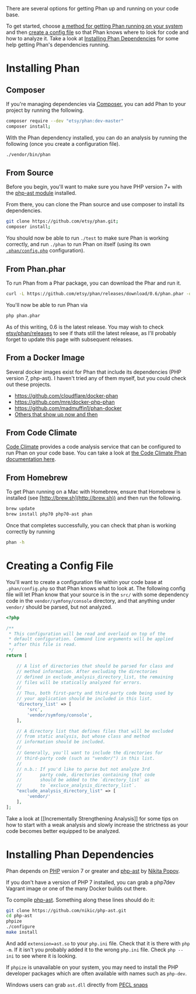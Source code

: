 There are several options for getting Phan up and running on your code base.

To get started, choose [a method for getting Phan running on your system](https://github.com/etsy/phan/wiki/Getting-Started#installing-phan) and then [create a config file](https://github.com/etsy/phan/wiki/Getting-Started#creating-a-config-file) so that Phan knows where to look for code and how to analyze it. Take a look at [Installing Phan Dependencies](https://github.com/etsy/phan/wiki/Getting-Started#installing-phan-dependencies) for some help getting Phan's dependencies running.

# Installing Phan

## Composer

If you're managing dependencies via [Composer](https://getcomposer.org/), you can add Phan to your project by running the following.

```sh
composer require --dev "etsy/phan:dev-master"
composer install;
```

With the Phan dependency installed, you can do an analysis by running the following (once you create a configuration file).

```sh
./vendor/bin/phan
```

## From Source

Before you begin, you'll want to make sure you have PHP version 7+ with the [php-ast module](https://github.com/nikic/php-ast) installed.

From there, you can clone the Phan source and use composer to install its dependencies.

```sh
git clone https://github.com/etsy/phan.git;
composer install;
```

You should now be able to run `./test` to make sure Phan is working correctly, and run `./phan` to run Phan on itself (using its own [`.phan/config.php`](https://github.com/etsy/phan/blob/master/.phan/config.php) configuration).

## From Phan.phar

To run Phan from a Phar package, you can download the Phar and run it.

```sh
curl -L https://github.com/etsy/phan/releases/download/0.6/phan.phar -o phan.phar;
```

You'll now be able to run Phan via

```sh
php phan.phar
```

As of this writing, 0.6 is the latest release. You may wish to check [etsy/phan/releases](https://github.com/etsy/phan/releases) to see if thats still the latest release, as I'll probably forget to update this page with subsequent releases.

## From a Docker Image

Several docker images exist for Phan that include its dependencies (PHP version 7, php-ast). I haven't tried any of them myself, but you could check out these projects.

* https://github.com/cloudflare/docker-phan
* https://github.com/mre/docker-php-phan
* https://github.com/madmuffin1/phan-docker
* [Others that show up now and then](https://www.google.com/webhp#q=phan%20docker)

## From Code Climate

[Code Climate](https://codeclimate.com/) provides a code analysis service that can be configured to run Phan on your code base. You can take a look at [the Code Climate Phan documentation here](https://docs.codeclimate.com/docs/phan).

## From Homebrew

To get Phan running on a Mac with Homebrew, ensure that Homebrew is installed (see [http://brew.sh](http://brew.sh)) and then run the following.

```sh
brew update
brew install php70 php70-ast phan
```

Once that completes successfully, you can check that phan is working correctly by running

```sh
phan -h
```

# Creating a Config File

You'll want to create a configuration file within your code base at `.phan/config.php` so that Phan knows what to look at. The following config file will let Phan know that your source is in the `src/` with some dependency code in the `vendor/symfony/console` directory, and that anything under `vendor/` should be parsed, but not analyzed.

```php
<?php

/**
 * This configuration will be read and overlaid on top of the
 * default configuration. Command line arguments will be applied
 * after this file is read.
 */
return [

    // A list of directories that should be parsed for class and
    // method information. After excluding the directories
    // defined in exclude_analysis_directory_list, the remaining
    // files will be statically analyzed for errors.
    //
    // Thus, both first-party and third-party code being used by
    // your application should be included in this list.
    'directory_list' => [
        'src',
        'vendor/symfony/console',
    ],

    // A directory list that defines files that will be excluded
    // from static analysis, but whose class and method
    // information should be included.
    //
    // Generally, you'll want to include the directories for
    // third-party code (such as "vendor/") in this list.
    //
    // n.b.: If you'd like to parse but not analyze 3rd
    //       party code, directories containing that code
    //       should be added to the `directory_list` as
    //       to `excluce_analysis_directory_list`.
    "exclude_analysis_directory_list" => [
        'vendor/'
    ],
];
```

Take a look at [[Incrementally Strengthening Analysis]] for some tips on how to start with a weak analysis and slowly increase the strictness as your code becomes better equipped to be analyzed.


# Installing Phan Dependencies

Phan depends on [PHP](http://php.net/) version 7 or greater and [php-ast](https://github.com/nikic/php-ast) by [Nikita Popov](https://github.com/nikic).

If you don't have a version of PHP 7 installed, you can grab a php7dev Vagrant image or one of the many Docker builds out there.

To compile [php-ast](https://github.com/nikic/php-ast). Something along these lines should do it:

```sh
git clone https://github.com/nikic/php-ast.git
cd php-ast
phpize
./configure
make install
```

And add `extension=ast.so` to your `php.ini` file. Check that it is there with `php -m`.
If it isn't you probably added it to the wrong `php.ini` file. Check `php --ini` to see
where it is looking.

If `phpize` is unavailable on your system, you may need to install the PHP developer
packages which are often available with names such as `php-dev`.

Windows users can grab `ast.dll` directly from [PECL snaps](http://windows.php.net/downloads/pecl/snaps/ast/)
